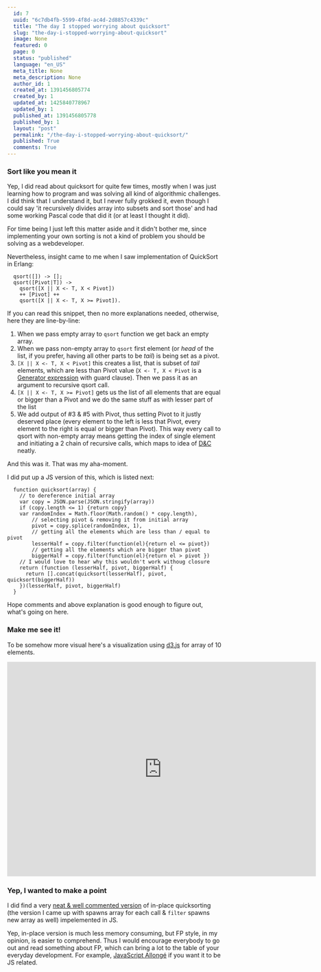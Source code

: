 ```yaml
---
  id: 7
  uuid: "6c7db4fb-5599-4f8d-ac4d-2d8857c4339c"
  title: "The day I stopped worrying about quicksort"
  slug: "the-day-i-stopped-worrying-about-quicksort"
  image: None
  featured: 0
  page: 0
  status: "published"
  language: "en_US"
  meta_title: None
  meta_description: None
  author_id: 1
  created_at: 1391456805774
  created_by: 1
  updated_at: 1425840778967
  updated_by: 1
  published_at: 1391456805778
  published_by: 1
  layout: "post"
  permalink: "/the-day-i-stopped-worrying-about-quicksort/"
  published: True
  comments: True
---
```

### Sort like you mean it
Yep, I did read about quicksort for quite few times, mostly when I was just learning how to program and was solving all kind of algorithmic challenges. I did think that I understand it, but I never fully grokked it, even though I could say 'it recursively divides array into subsets and sort those' and had some working Pascal code that did it (or at least I thought it did).

For time being I just left this matter aside and it didn't bother me, since implementing your own sorting is not a kind of problem you should be solving as a webdeveloper.

Nevertheless, insight came to me when I saw implementation of QuickSort in Erlang:

```
  qsort([]) -> [];
  qsort([Pivot|T]) ->
    qsort([X || X <- T, X < Pivot])
    ++ [Pivot] ++
    qsort([X || X <- T, X >= Pivot]).
```

If you can read this snippet, then no more explanations needed, otherwise, here they are line-by-line:
1. When we pass empty array to `qsort` function we get back an empty array.
2. When we pass non-empty array to `qsort` first element (or *head* of the list, if you prefer, having all other parts to be *tail*) is being set as a pivot. 
3. `[X || X <- T, X < Pivot]` this creates a list, that is subset of *tail* elements, which are less than Pivot value (`X <- T, X < Pivot` is a [Generator expression](http://learnyousomeerlang.com/starting-out-for-real#list-comprehensions) with guard clause). Then we pass it as an argument to recursive qsort call.
5. `[X || X <- T, X >= Pivot]` gets us the list of all elements that are equal or bigger than a Pivot and we do the same stuff as with lesser part of the list
4. We add output of #3 & #5 with Pivot, thus setting Pivot to it justly deserved place (every element to the left is less that Pivot, every element to the right is equal or bigger than Pivot).
This way every call to qsort with non-empty array means getting the index of single element and initiating a 2 chain of recursive calls, which maps to idea of [D&C](http://en.wikipedia.org/wiki/Divide_and_conquer_algorithm) neatly.

And this was it. That was my aha-moment.

I did put up a JS version of this, which is listed next:
```
  function quicksort(array) {
    // to dereference initial array
    var copy = JSON.parse(JSON.stringify(array))
    if (copy.length <= 1) {return copy}
    var randomIndex = Math.floor(Math.random() * copy.length),
        // selecting pivot & removing it from initial array
        pivot = copy.splice(randomIndex, 1),
        // getting all the elements which are less than / equal to pivot
        lesserHalf = copy.filter(function(el){return el <= pivot})
        // getting all the elements which are bigger than pivot
        biggerHalf = copy.filter(function(el){return el > pivot })
    // I would love to hear why this wouldn't work withoug closure
    return (function (lesserHalf, pivot, biggerHalf) {
      return [].concat(quicksort(lesserHalf), pivot, quicksort(biggerHalf))
    })(lesserHalf, pivot, biggerHalf)
  }
```
Hope comments and above explanation is good enough to figure out, what's going on here.

### Make me see it!
To be somehow more visual here's a visualization using [d3.js](http://d3js.org/) for array of 10 elements.
<iframe src="http://sudodoki.github.io/d3-quicksort-visualize/" width='720' height="500" frameborder="0"></iframe>


### Yep, I wanted to make a point
I did find a very [neat & well commented version](https://gist.github.com/paullewis/1981455) of in-place quicksorting (the version I came up with spawns array for each call & `filter` spawns new array as well) impelemented in JS.


Yep, in-place version is much less memory consuming, but FP style, in my opinion, is easier to comprehend. Thus I would encourage everybody to go out and read something about FP, which can bring a lot to the table of your everyday development. For example, [JavaScript Allongé](https://leanpub.com/javascript-allonge/read) if you want it to be JS related.